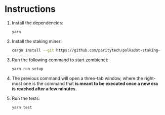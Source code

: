 # Instructions

1. Install the dependencies:
   ```bash
   yarn
   ```

2. Install the staking miner:
   ```bash
   cargo install --git https://github.com/paritytech/polkadot-staking-miner polkadot-staking-miner
   ```

3. Run the following command to start zombienet:
   ```bash
   yarn run setup
   ```
   
4. The previous command will open a three-tab window, where the right-most one is the command that **is meant to be executed once a new era is reached after a few minutes**.

5. Run the tests:
   ```bash
   yarn test
   ```
